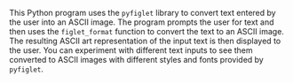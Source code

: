 This Python program uses the `pyfiglet` library to convert text entered by the user into an ASCII image. The program prompts the user for text and then uses the `figlet_format` function to convert the text to an ASCII image. The resulting ASCII art representation of the input text is then displayed to the user. You can experiment with different text inputs to see them converted to ASCII images with different styles and fonts provided by `pyfiglet`.
